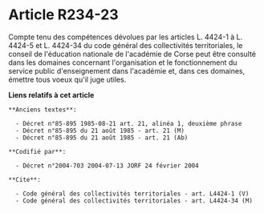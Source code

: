 # Article R234-23

Compte tenu des compétences dévolues par les articles L. 4424-1 à L. 4424-5 et L. 4424-34 du code général des collectivités
territoriales, le conseil de l'éducation nationale de l'académie de Corse peut être consulté dans les domaines concernant
l'organisation et le fonctionnement du service public d'enseignement dans l'académie et, dans ces domaines, émettre tous
voeux qu'il juge utiles.

**Liens relatifs à cet article**

	**Anciens textes**:

	  - Décret n°85-895 1985-08-21 art. 21, alinéa 1, deuxième phrase
	  - Décret n°85-895 du 21 août 1985 - art. 21 (M)
	  - Décret n°85-895 du 21 août 1985 - art. 21 (Ab)

	**Codifié par**:

	  - Décret n°2004-703 2004-07-13 JORF 24 février 2004

	**Cite**:

	  - Code général des collectivités territoriales - art. L4424-1 (V)
	  - Code général des collectivités territoriales - art. L4424-34 (M)
